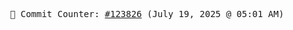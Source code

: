 <p align="center">
    <samp>
        📮 Commit Counter: <a href="https://github.com/Javascript-void0/Javascript-void0/commits/main">#123826</a> (July 19, 2025 @ 05:01 AM)
    </samp>
</p>